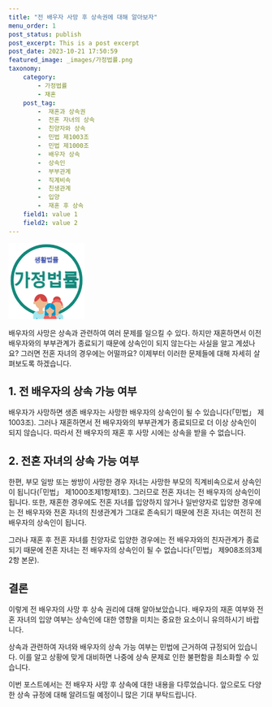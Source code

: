 ```yaml
---
title: "전 배우자 사망 후 상속권에 대해 알아보자"
menu_order: 1
post_status: publish
post_excerpt: This is a post excerpt
post_date: 2023-10-21 17:50:59
featured_image: _images/가정법률.png
taxonomy:
    category:
        - 가정법률
        - 재혼
    post_tag:
        -  재혼과 상속권
        -  전혼 자녀의 상속
        -  친양자와 상속
        -  민법 제1003조
        -  민법 제1000조
        -  배우자 상속
        -  상속인
        -  부부관계
        -  직계비속
        -  친생관계
        -  입양
        -  재혼 후 상속
    field1: value 1
    field2: value 2
---
```


![가정법률](/_images/가정법률.png)


배우자의 사망은 상속과 관련하여 여러 문제를 일으킬 수 있다. 하지만 재혼하면서 이전 배우자와의 부부관계가 종료되기 때문에 상속인이 되지 않는다는 사실을 알고 계셨나요? 그러면 전혼 자녀의 경우에는 어떨까요? 이제부터 이러한 문제들에 대해 자세히 살펴보도록 하겠습니다.

## 1. 전 배우자의 상속 가능 여부
배우자가 사망하면 생존 배우자는 사망한 배우자의 상속인이 될 수 있습니다(「민법」 제1003조). 그러나 재혼하면서 전 배우자와의 부부관계가 종료되므로 더 이상 상속인이 되지 않습니다. 따라서 전 배우자의 재혼 후 사망 시에는 상속을 받을 수 없습니다.

## 2. 전혼 자녀의 상속 가능 여부
한편, 부모 일방 또는 쌍방이 사망한 경우 자녀는 사망한 부모의 직계비속으로서 상속인이 됩니다(「민법」 제1000조제1항제1호). 그러므로 전혼 자녀는 전 배우자의 상속인이 됩니다. 또한, 재혼한 경우에도 전혼 자녀를 입양하지 않거나 일반양자로 입양한 경우에는 전 배우자와 전혼 자녀의 친생관계가 그대로 존속되기 때문에 전혼 자녀는 여전히 전 배우자의 상속인이 됩니다.

그러나 재혼 후 전혼 자녀를 친양자로 입양한 경우에는 전 배우자와의 친자관계가 종료되기 때문에 전혼 자녀는 전 배우자의 상속인이 될 수 없습니다(「민법」 제908조의3제2항 본문).

## 결론
이렇게 전 배우자의 사망 후 상속 권리에 대해 알아보았습니다. 배우자의 재혼 여부와 전혼 자녀의 입양 여부는 상속인에 대한 영향을 미치는 중요한 요소이니 유의하시기 바랍니다.

상속과 관련하여 자녀와 배우자의 상속 가능 여부는 민법에 근거하여 규정되어 있습니다. 이를 알고 상황에 맞게 대비하면 나중에 상속 문제로 인한 불편함을 최소화할 수 있습니다.

이번 포스트에서는 전 배우자 사망 후 상속에 대한 내용을 다루었습니다. 앞으로도 다양한 상속 규정에 대해 알려드릴 예정이니 많은 기대 부탁드립니다.

